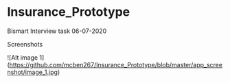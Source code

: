 # Insurance_Prototype
Bismart Interview task  06-07-2020


Screenshots

![Alt image 1] (https://github.com/mcben267/Insurance_Prototype/blob/master/app_screenshot/image_1.jpg)
